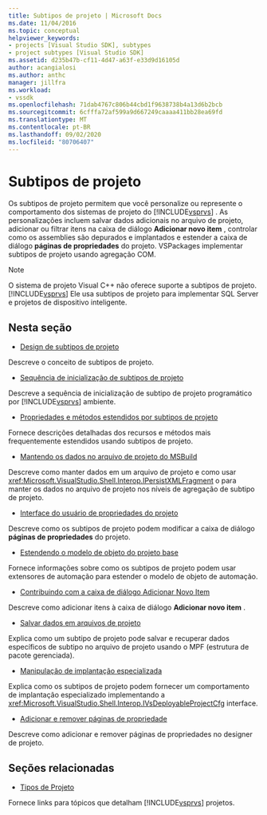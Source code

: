 ```yaml
---
title: Subtipos de projeto | Microsoft Docs
ms.date: 11/04/2016
ms.topic: conceptual
helpviewer_keywords:
- projects [Visual Studio SDK], subtypes
- project subtypes [Visual Studio SDK]
ms.assetid: d235b47b-cf11-4d47-a63f-e33d9d16105d
author: acangialosi
ms.author: anthc
manager: jillfra
ms.workload:
- vssdk
ms.openlocfilehash: 71dab4767c806b44cbd1f9638738b4a13d6b2bcb
ms.sourcegitcommit: 6cfffa72af599a9d667249caaaa411bb28ea69fd
ms.translationtype: MT
ms.contentlocale: pt-BR
ms.lasthandoff: 09/02/2020
ms.locfileid: "80706407"
---
```

# <a name="project-subtypes"></a>Subtipos de projeto
Os subtipos de projeto permitem que você personalize ou represente o comportamento dos sistemas de projeto do [!INCLUDE[vsprvs](../../code-quality/includes/vsprvs_md.md)] . As personalizações incluem salvar dados adicionais no arquivo de projeto, adicionar ou filtrar itens na caixa de diálogo **Adicionar novo item** , controlar como os assemblies são depurados e implantados e estender a caixa de diálogo **páginas de propriedades** do projeto. VSPackages implementar subtipos de projeto usando agregação COM.

> [!NOTE]
> O sistema de projeto Visual C++ não oferece suporte a subtipos de projeto. [!INCLUDE[vsprvs](../../code-quality/includes/vsprvs_md.md)] Ele usa subtipos de projeto para implementar SQL Server e projetos de dispositivo inteligente.

## <a name="in-this-section"></a>Nesta seção
- [Design de subtipos de projeto](../../extensibility/internals/project-subtypes-design.md)

 Descreve o conceito de subtipos de projeto.

- [Sequência de inicialização de subtipos de projeto](../../extensibility/internals/initialization-sequence-of-project-subtypes.md)

 Descreve a sequência de inicialização de subtipo de projeto programático por [!INCLUDE[vsprvs](../../code-quality/includes/vsprvs_md.md)] ambiente.

- [Propriedades e métodos estendidos por subtipos de projeto](../../extensibility/internals/properties-and-methods-extended-by-project-subtypes.md)

 Fornece descrições detalhadas dos recursos e métodos mais frequentemente estendidos usando subtipos de projeto.

- [Mantendo os dados no arquivo de projeto do MSBuild](../../extensibility/internals/persisting-data-in-the-msbuild-project-file.md)

 Descreve como manter dados em um arquivo de projeto e como usar <xref:Microsoft.VisualStudio.Shell.Interop.IPersistXMLFragment> o para manter os dados no arquivo de projeto nos níveis de agregação de subtipo de projeto.

- [Interface do usuário de propriedades do projeto](../../extensibility/internals/project-property-user-interface.md)

 Descreve como os subtipos de projeto podem modificar a caixa de diálogo **páginas de propriedades** do projeto.

- [Estendendo o modelo de objeto do projeto base](../../extensibility/internals/extending-the-object-model-of-the-base-project.md)

 Fornece informações sobre como os subtipos de projeto podem usar extensores de automação para estender o modelo de objeto de automação.

- [Contribuindo com a caixa de diálogo Adicionar Novo Item](../../extensibility/internals/contributing-to-the-add-new-item-dialog-box.md)

 Descreve como adicionar itens à caixa de diálogo **Adicionar novo item** .

- [Salvar dados em arquivos de projeto](../../extensibility/saving-data-in-project-files.md)

 Explica como um subtipo de projeto pode salvar e recuperar dados específicos de subtipo no arquivo de projeto usando o MPF (estrutura de pacote gerenciada).

- [Manipulação de implantação especializada](../../extensibility/internals/handling-specialized-deployment.md)

 Explica como os subtipos de projeto podem fornecer um comportamento de implantação especializado implementando a <xref:Microsoft.VisualStudio.Shell.Interop.IVsDeployableProjectCfg> interface.

- [Adicionar e remover páginas de propriedade](../../extensibility/adding-and-removing-property-pages.md)

 Descreve como adicionar e remover páginas de propriedades no designer de projeto.

## <a name="related-sections"></a>Seções relacionadas
- [Tipos de Projeto](../../extensibility/internals/project-types.md)

 Fornece links para tópicos que detalham [!INCLUDE[vsprvs](../../code-quality/includes/vsprvs_md.md)] projetos.
